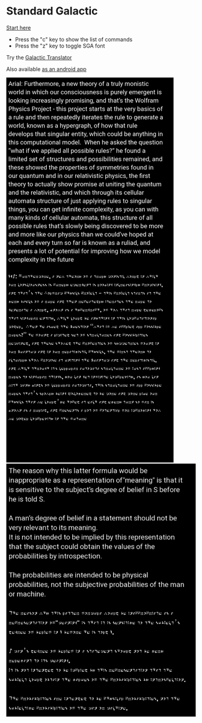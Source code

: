 # Standard Galactic

[Start here](https://standardgalactic.github.io/)

* Press the "c" key to show the list of commands
* Press the "z" key to toggle SGA font

Try the [Galactic Translator](https://standardgalactic.github.io/sga-converter.html)

Also available [as an android app](https://github.com/standardgalactic/standardgalactic.github.io/blob/main/Galactic-Translator.apk)



![](sga-sample.png)
![](sga-sample-02.png)
